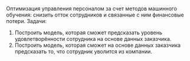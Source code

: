 Оптимизация управления персоналом за счет методов машинного обучения: снизить отток сотрудников и связанные с ним финансовые потери.
Задачи:
1) Построить модель, которая сможет предсказать уровень удовлетворённости сотрудника на основе данных заказчика.
2) Построить модель, которая сможет на основе данных заказчика предсказать то, что сотрудник уволится из компании.